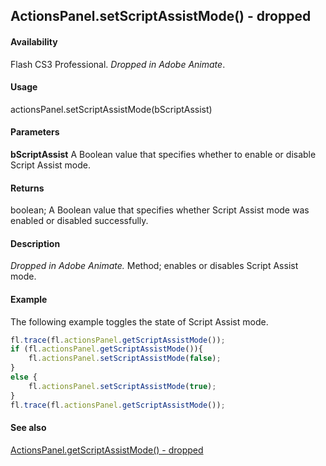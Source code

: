 ## ActionsPanel.setScriptAssistMode() - dropped

#### Availability

Flash CS3 Professional. *Dropped in Adobe Animate*.

#### Usage

actionsPanel.setScriptAssistMode(bScriptAssist)

#### Parameters

**bScriptAssist** A Boolean value that specifies whether to enable or disable Script Assist mode.

#### Returns

boolean; A Boolean value that specifies whether Script Assist mode was enabled or disabled successfully.

#### Description

*Dropped in Adobe Animate.*
Method; enables or disables Script Assist mode.

#### Example

The following example toggles the state of Script Assist mode.

```javascript
fl.trace(fl.actionsPanel.getScriptAssistMode());
if (fl.actionsPanel.getScriptAssistMode()){
    fl.actionsPanel.setScriptAssistMode(false);
}
else {
    fl.actionsPanel.setScriptAssistMode(true);
}
fl.trace(fl.actionsPanel.getScriptAssistMode());
```

#### See also

[ActionsPanel.getScriptAssistMode() - dropped](../ActionsPanel_object/ActionsPanel1.md)
